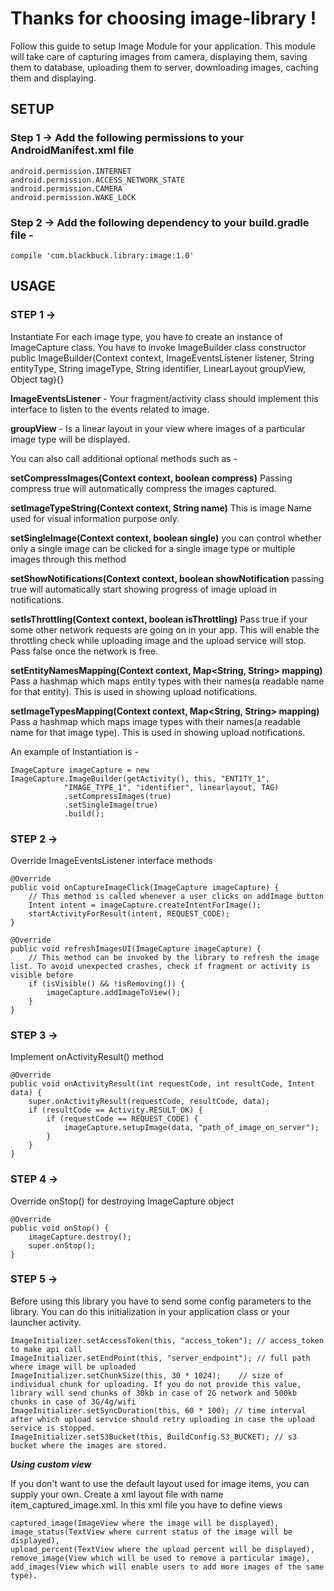 # Thanks for choosing image-library !

Follow this guide to setup Image Module for your application. This module will take care of capturing images from camera, displaying them, saving them to database, uploading them to server, downloading images, caching them and displaying.

## SETUP

### Step 1 -> Add the following permissions to your AndroidManifest.xml file
```
android.permission.INTERNET
android.permission.ACCESS_NETWORK_STATE
android.permission.CAMERA
android.permission.WAKE_LOCK
```
### Step 2 -> Add the following dependency to your build.gradle file -
```
compile 'com.blackbuck.library:image:1.0'
```

## USAGE

### STEP 1 -> 
Instantiate For each image type, you have to create an instance of ImageCapture class. You have to invoke ImageBuilder class constructor public ImageBuilder(Context context, ImageEventsListener listener, String entityType, String imageType, String identifier, LinearLayout groupView, Object tag){}

**ImageEventsListener** - Your fragment/activity class should implement this interface to listen to the events related to image.

**groupView** - Is a linear layout in your view where images of a particular image type will be displayed.

You can also call additional optional methods such as -

**setCompressImages(Context context, boolean compress)** Passing compress true will automatically compress the images captured.

**setImageTypeString(Context context, String name)** This is image Name used for visual information purpose only.

**setSingleImage(Context context, boolean single)** you can control whether only a single image can be clicked for a single image type or multiple images through this method

**setShowNotifications(Context context, boolean showNotification** passing true will automatically start showing progress of image upload in notifications.

**setIsThrottling(Context context, boolean isThrottling)** Pass true if your some other network requests are going on in your app. This will enable the throttling check while uploading image and the upload service will stop. Pass false once the network is free.

**setEntityNamesMapping(Context context, Map<String, String> mapping)** Pass a hashmap which maps entity types with their names(a readable name for that entity). This is used in showing upload notifications.

**setImageTypesMapping(Context context, Map<String, String> mapping)** Pass a hashmap which maps image types with their names(a readable name for that image type). This is used in showing upload notifications.

An example of Instantiation is -

```
ImageCapture imageCapture = new ImageCapture.ImageBuilder(getActivity(), this, "ENTITY_1",
            "IMAGE_TYPE_1", "identifier", linearlayout, TAG)
            .setCompressImages(true)
            .setSingleImage(true)
            .build();
```

### STEP 2 -> 
Override ImageEventsListener interface methods
```
@Override
public void onCaptureImageClick(ImageCapture imageCapture) {
    // This method is called whenever a user clicks on addImage button
    Intent intent = imageCapture.createIntentForImage();
    startActivityForResult(intent, REQUEST_CODE);
}

@Override
public void refreshImagesUI(ImageCapture imageCapture) {
    // This method can be invoked by the library to refresh the image list. To avoid unexpected crashes, check if fragment or activity is visible before 
    if (isVisible() && !isRemoving()) {
        imageCapture.addImageToView();
    }
}
```
### STEP 3 -> 
Implement onActivityResult() method
```
@Override
public void onActivityResult(int requestCode, int resultCode, Intent data) {
    super.onActivityResult(requestCode, resultCode, data);
    if (resultCode == Activity.RESULT_OK) {
        if (requestCode == REQUEST_CODE) {
            imageCapture.setupImage(data, "path_of_image_on_server");
        } 
    }
}
```

### STEP 4 -> 
Override onStop() for destroying ImageCapture object
```
@Override
public void onStop() {
    imageCapture.destroy();
    super.onStop();
}
```

### STEP 5 -> 
Before using this library you have to send some config parameters to the library. You can do this initialization in your application class or your launcher activity.
```
ImageInitializer.setAccessToken(this, "access_token"); // access_token to make api call
ImageInitializer.setEndPoint(this, "server_endpoint"); // full path where image will be uploaded
ImageInitializer.setChunkSize(this, 30 * 1024);    // size of individual chunk for uploading. If you do not provide this value, library will send chunks of 30kb in case of 2G network and 500kb chunks in case of 3G/4g/wifi
ImageInitializer.setSyncDuration(this, 60 * 100); // time interval after which upload service should retry uploading in case the upload service is stopped.
ImageInitializer.setS3Bucket(this, BuildConfig.S3_BUCKET); // s3 bucket where the images are stored.
```
***Using custom view***

If you don't want to use the default layout used for image items, you can supply your own. Create a xml layout file with name item_captured_image.xml. In this xml file you have to define views

```
captured_image(ImageView where the image will be displayed), 
image_status(TextView where current status of the image will be displayed), 
upload_percent(TextView where the upload percent will be displayed), 
remove_image(View which will be used to remove a particular image), 
add_images(View which will enable users to add more images of the same type).
```

